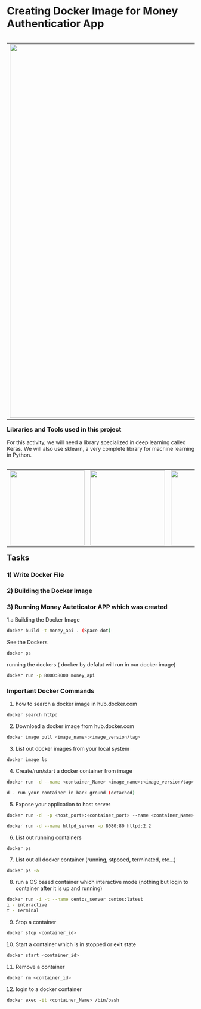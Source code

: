 # Creating Docker Image for Money Authenticatior App

<table align='left'>
<tr>
<td><img src='https://encrypted-tbn0.gstatic.com/images?q=tbn%3AANd9GcRGC3QKIepLyjCOgiPl2VS4QTCoUJfrce38nBg0SEAwJw&usqp=CAU&ec=45673586' width='1000' /></td>
</tr>
</table>



### Libraries and Tools used in this project

For this activity, we will need a library specialized in deep learning called Keras. We will also use sklearn, a very complete library for machine learning in Python.
<table align='left'>
<tr>
<td><img src='https://encrypted-tbn0.gstatic.com/images?q=tbn%3AANd9GcSY-TODDr1a7bkYp-J05nq8V3AXl4nb95tKJf6uBqGhhw&usqp=CAU&ec=45673586' width='200' /></td>
    
<td><img src='https://cdn-images-1.medium.com/max/1200/1*00pL0zLnfI7y8d5G1aQrHA.jpeg' width='200' /></td>
    
<td><img src='https://matplotlib.org/_static/logo2.svg' width='200' /></td>
</tr>
</table>


## Tasks

### 1) Write Docker File
### 2) Building the Docker Image
### 3) Running Money Auteticator APP which was created 


1.a Building the Docker Image

```sh
docker build -t money_api . (Space dot)
```


See the Dockers

```sh
docker ps
```
running the dockers ( docker by defalut will run in our docker image)

```sh
docker run -p 8000:8000 money_api
```

### Important Docker Commands

1. how to search a docker image in hub.docker.com
```sh
docker search httpd
```
2. Download a docker image from hub.docker.com
```sh
docker image pull <image_name>:<image_version/tag>
```

3. List out docker images from your local system
```sh
docker image ls
```

4. Create/run/start a docker container from image
```sh
docker run -d --name <container_Name> <image_name>:<image_version/tag>

d - run your container in back ground (detached)
```

5. Expose your application to host server
```sh
docker run -d  -p <host_port>:<container_port> --name <container_Name> <image_name>:<Image_version/tag>

docker run -d --name httpd_server -p 8080:80 httpd:2.2
```

6. List out running containers
```sh
docker ps
```

7. List out all docker container (running, stpooed, terminated, etc...)
```sh
docker ps -a
```

8. run a OS based container which interactive mode (nothing but login to container after it is up and running)

```sh
docker run -i -t --name centos_server centos:latest
i - interactive
t - Terminal
```

9. Stop a container 
```sh
docker stop <container_id>
```

10. Start a container which is in stopped or exit state

```sh
docker start <container_id>
```
11. Remove a container

```sh
docker rm <container_id>
```

12. login to a docker container
```sh
docker exec -it <container_Name> /bin/bash
```
